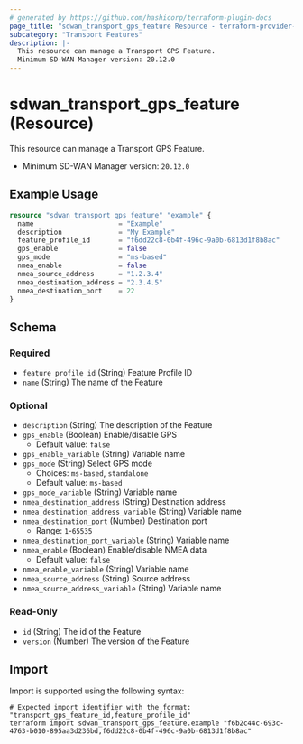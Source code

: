 ```yaml
---
# generated by https://github.com/hashicorp/terraform-plugin-docs
page_title: "sdwan_transport_gps_feature Resource - terraform-provider-sdwan"
subcategory: "Transport Features"
description: |-
  This resource can manage a Transport GPS Feature.
  Minimum SD-WAN Manager version: 20.12.0
---
```


# sdwan_transport_gps_feature (Resource)

This resource can manage a Transport GPS Feature.
  - Minimum SD-WAN Manager version: `20.12.0`

## Example Usage

```terraform
resource "sdwan_transport_gps_feature" "example" {
  name                     = "Example"
  description              = "My Example"
  feature_profile_id       = "f6dd22c8-0b4f-496c-9a0b-6813d1f8b8ac"
  gps_enable               = false
  gps_mode                 = "ms-based"
  nmea_enable              = false
  nmea_source_address      = "1.2.3.4"
  nmea_destination_address = "2.3.4.5"
  nmea_destination_port    = 22
}
```

<!-- schema generated by tfplugindocs -->
## Schema

### Required

- `feature_profile_id` (String) Feature Profile ID
- `name` (String) The name of the Feature

### Optional

- `description` (String) The description of the Feature
- `gps_enable` (Boolean) Enable/disable GPS
  - Default value: `false`
- `gps_enable_variable` (String) Variable name
- `gps_mode` (String) Select GPS mode
  - Choices: `ms-based`, `standalone`
  - Default value: `ms-based`
- `gps_mode_variable` (String) Variable name
- `nmea_destination_address` (String) Destination address
- `nmea_destination_address_variable` (String) Variable name
- `nmea_destination_port` (Number) Destination port
  - Range: `1`-`65535`
- `nmea_destination_port_variable` (String) Variable name
- `nmea_enable` (Boolean) Enable/disable NMEA data
  - Default value: `false`
- `nmea_enable_variable` (String) Variable name
- `nmea_source_address` (String) Source address
- `nmea_source_address_variable` (String) Variable name

### Read-Only

- `id` (String) The id of the Feature
- `version` (Number) The version of the Feature

## Import

Import is supported using the following syntax:

```shell
# Expected import identifier with the format: "transport_gps_feature_id,feature_profile_id"
terraform import sdwan_transport_gps_feature.example "f6b2c44c-693c-4763-b010-895aa3d236bd,f6dd22c8-0b4f-496c-9a0b-6813d1f8b8ac"
```
